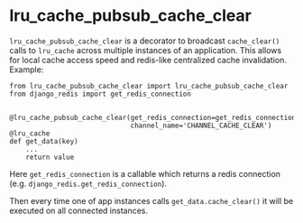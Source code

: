 # lru_cache_pubsub_cache_clear
`lru_cache_pubsub_cache_clear` is a decorator to broadcast `cache_clear()` calls to `lru_cache` across
multiple instances of an application. This allows for local cache access speed and redis-like centralized cache invalidation. Example:

```
from lru_cache_pubsub_cache_clear import lru_cache_pubsub_cache_clear
from django_redis import get_redis_connection


@lru_cache_pubsub_cache_clear(get_redis_connection=get_redis_connection,
                              channel_name='CHANNEL_CACHE_CLEAR')
@lru_cache
def get_data(key)
    ...
    return value
```
Here `get_redis_connection` is a callable which returns a redis connection (e.g. `django_redis.get_redis_connection`).


Then every time one of app instances calls `get_data.cache_clear()` it will be executed on all connected instances.